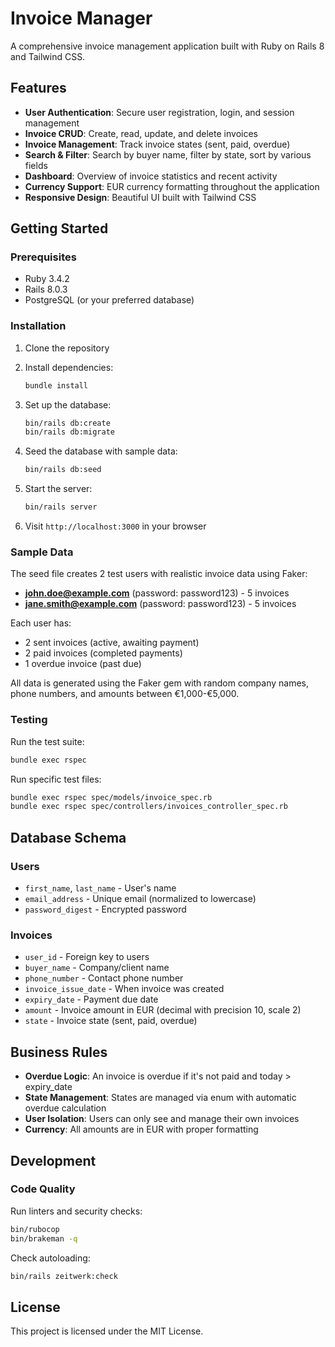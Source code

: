 # Invoice Manager

A comprehensive invoice management application built with Ruby on Rails 8 and Tailwind CSS.

## Features

- **User Authentication**: Secure user registration, login, and session management
- **Invoice CRUD**: Create, read, update, and delete invoices
- **Invoice Management**: Track invoice states (sent, paid, overdue)
- **Search & Filter**: Search by buyer name, filter by state, sort by various fields
- **Dashboard**: Overview of invoice statistics and recent activity
- **Currency Support**: EUR currency formatting throughout the application
- **Responsive Design**: Beautiful UI built with Tailwind CSS

## Getting Started

### Prerequisites

- Ruby 3.4.2
- Rails 8.0.3
- PostgreSQL (or your preferred database)

### Installation

1. Clone the repository
2. Install dependencies:
   ```bash
   bundle install
   ```

3. Set up the database:
   ```bash
   bin/rails db:create
   bin/rails db:migrate
   ```

4. Seed the database with sample data:
   ```bash
   bin/rails db:seed
   ```

5. Start the server:
   ```bash
   bin/rails server
   ```

6. Visit `http://localhost:3000` in your browser

### Sample Data

The seed file creates 2 test users with realistic invoice data using Faker:

- **john.doe@example.com** (password: password123) - 5 invoices
- **jane.smith@example.com** (password: password123) - 5 invoices

Each user has:
- 2 sent invoices (active, awaiting payment)
- 2 paid invoices (completed payments)
- 1 overdue invoice (past due)

All data is generated using the Faker gem with random company names, phone numbers, and amounts between €1,000-€5,000.

### Testing

Run the test suite:
```bash
bundle exec rspec
```

Run specific test files:
```bash
bundle exec rspec spec/models/invoice_spec.rb
bundle exec rspec spec/controllers/invoices_controller_spec.rb
```

## Database Schema

### Users
- `first_name`, `last_name` - User's name
- `email_address` - Unique email (normalized to lowercase)
- `password_digest` - Encrypted password

### Invoices
- `user_id` - Foreign key to users
- `buyer_name` - Company/client name
- `phone_number` - Contact phone number
- `invoice_issue_date` - When invoice was created
- `expiry_date` - Payment due date
- `amount` - Invoice amount in EUR (decimal with precision 10, scale 2)
- `state` - Invoice state (sent, paid, overdue)

## Business Rules

- **Overdue Logic**: An invoice is overdue if it's not paid and today > expiry_date
- **State Management**: States are managed via enum with automatic overdue calculation
- **User Isolation**: Users can only see and manage their own invoices
- **Currency**: All amounts are in EUR with proper formatting

## Development

### Code Quality

Run linters and security checks:
```bash
bin/rubocop
bin/brakeman -q
```

Check autoloading:
```bash
bin/rails zeitwerk:check
```

## License

This project is licensed under the MIT License.

